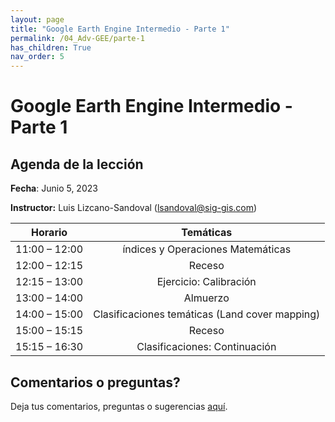 ```yaml
---
layout: page
title: "Google Earth Engine Intermedio - Parte 1"
permalink: /04_Adv-GEE/parte-1
has_children: True
nav_order: 5
---
```


# Google Earth Engine Intermedio - Parte 1

## Agenda de la lección

**Fecha**: Junio 5, 2023

**Instructor:** Luis Lizcano-Sandoval ([lsandoval@sig-gis.com](lsandoval@sig-gis.com))

|    Horario    |                                                                    Temáticas                                                                    |
|:-------------:|:-----------------------------------------------------------------------------------------------------------------------------------------------:|
| 11:00 – 12:00 | índices y Operaciones Matemáticas                                                   |
| 12:00 – 12:15 | Receso                                                                              |
| 12:15 – 13:00 | Ejercicio: Calibración                                                              |
| 13:00 – 14:00 | Almuerzo                                                                            |
| 14:00 – 15:00 | Clasificaciones temáticas (Land cover mapping)                                      |
| 15:00 – 15:15 | Receso                                                                              |
| 15:15 – 16:30 | Clasificaciones: Continuación                                                       |

## Comentarios o preguntas?

Deja tus comentarios, preguntas o sugerencias [aquí](https://forms.gle/KhZKWRrz7o3NfVKR6).
